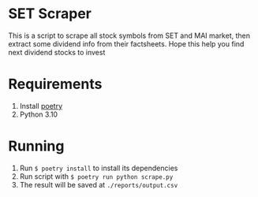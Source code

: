 # SET Scraper
This is a script to scrape all stock symbols from SET and MAI market, then extract some dividend info from their factsheets.
Hope this help you find next dividend stocks to invest

# Requirements
1. Install [poetry](https://python-poetry.org/)
1. Python 3.10

# Running
1. Run ```$ poetry install``` to install its dependencies
1. Run script with ```$ poetry run python scrape.py```
1. The result will be saved at ```./reports/output.csv```
